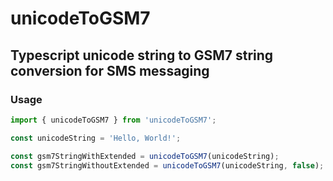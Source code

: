 # unicodeToGSM7
## Typescript unicode string to GSM7 string conversion for SMS messaging


### Usage
```typescript
import { unicodeToGSM7 } from 'unicodeToGSM7';

const unicodeString = 'Hello, World!';

const gsm7StringWithExtended = unicodeToGSM7(unicodeString);
const gsm7StringWithoutExtended = unicodeToGSM7(unicodeString, false);
```